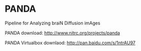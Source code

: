 # PANDA
Pipeline for Analyzing braiN Diffusion imAges

PANDA download: http://www.nitrc.org/projects/panda

PANDA Virtualbox downlaod: http://pan.baidu.com/s/1ntrAU97
